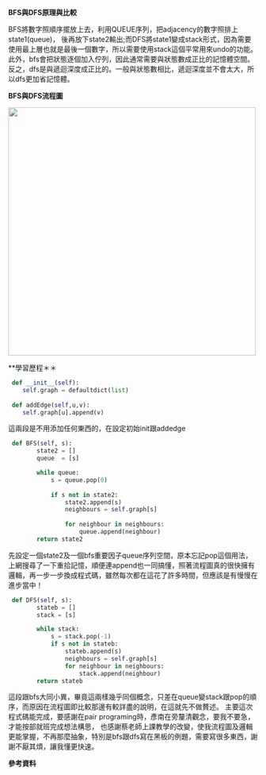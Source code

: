 **BFS與DFS原理與比較**

BFS將數字照順序擺放上去，利用QUEUE序列，把adjacency的數字照排上state1(queue)，
後再放下state2輸出;而DFS將state1變成stack形式，因為需要使用最上層也就是最後一個數字，所以需要使用stack這個平常用來undo的功能。
此外，bfs會把狀態逐個加入佇列，因此通常需要與狀態數成正比的記憶體空間。
反之，dfs是與遞迴深度成正比的。一般與狀態數相比，遞迴深度並不會太大，所以dfs更加省記憶體。


**BFS與DFS流程圖**




<img src='https://github.com/yen880405/yenlin/blob/master/image/BFS%E8%88%87DFS.jpg' height=500 weight =500>


**學習歷程＊＊




```python
 def __init__(self): 
    self.graph = defaultdict(list) 
 
 def addEdge(self,u,v): 
    self.graph[u].append(v)
```

這兩段是不用添加任何東西的，在設定初始init跟addedge


```python
 def BFS(self, s):
        state2 = []
        queue  = [s]

        while queue:
            s = queue.pop(0)
            
            if s not in state2:
                state2.append(s)
                neighbours = self.graph[s]
                
                for neighbour in neighbours:
                    queue.append(neighbour)
        return state2
```

先設定一個state2及一個bfs重要因子queue序列空間，原本忘記pop這個用法，上網搜尋了一下重拾記憶，順便連append也一同搞懂，照著流程圖真的很快擁有邏輯，再一步一步換成程式碼，雖然每次都在這花了許多時間，但應該是有慢慢在進步當中！


```python
 def DFS(self, s): 
        stateb = []
        stack = [s]

        while stack:
            s = stack.pop(-1)
            if s not in stateb:
                stateb.append(s)
                neighbours = self.graph[s]
                for neighbour in neighbours:
                    stack.append(neighbour)
        return stateb
```

這段跟bfs大同小異，畢竟這兩樣幾乎同個概念，只差在queue變stack跟pop的順序，而原因在流程圖即比較那邊有較詳盡的說明，在這就先不做贅述。
主要這次程式碼能完成，要感謝在pair programing時，彥南在旁釐清觀念，要我不要急，才能按部就班完成想法構思，
也感謝蔡老師上課教學的改變，使我流程圖及邏輯更能掌握，不再那麼抽象，特別是bfs跟dfs寫在黑板的例題，需要寫很多東西，謝謝不厭其煩，讓我懂更快速。


**參考資料**
